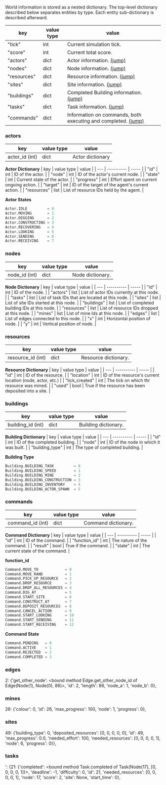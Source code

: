 World information is stored as a nested dictionary. The top-level dictionary described below separates entities by type. Each entity sub-dictionary is described afterward.

| key         | value type | value |
| ----------- | ---------- | ----- |
| "tick"      | int        | Current simulation tick. |
| "score"     | int        | Current total score. |
| "actors"    | dict       | Actor information. [(jump)](world_info#actors) |
| "nodes"     | dict       | Node information. [(jump)](world_info#nodes)|
| "resources" | dict       | Resource information. [(jump)](world_info#resources)|
| "sites"     | dict       | Site information. [(jump)](world_info#sites)|
| "buildings" | dict       | Completed Building information. [(jump)](world_info#buildings)|
| "tasks"     | dict       | Task information. [(jump)](world_info#tasks)|
| "commands"  | dict       | Information on commands, both executing and completed. [(jump)](world_info#commands)|

### actors

| key | value type | value |
| --- | ---------- | ----- |
| actor_id (int) | dict | Actor dictionary |

**Actor Dictionary**
| key | value type | value |
| --- | ---------- | ----- |
| "id" | int | ID of the actor. |
| "node" | int | ID of the actor's current node. |
| "state" | int | Current state of the actor. |
| "progress" | int | Effort spent on current ongoing action. |
| "target" | int | ID of the target of the agent's current action. |
| "resources" | list | List of resource IDs held by the agent. |

**Actor States**
```python
Actor.IDLE         = 0
Actor.MOVING       = 1
Actor.DIGGING      = 2
Actor.CONSTRUCTING = 3
Actor.RECOVERING   = 4
Actor.LOOKING      = 5
Actor.SENDING      = 6
Actor.RECEIVING    = 7
```

### nodes

| key | value type | value |
| --- | ---------- | ----- |
| node_id (int) | dict | Node dictionary. |

**Node Dictionary**
| key | value type | value |
| --- | ---------- | ----- |
| "id" | int | ID of the node. |
| "actors"    | list | List of actor IDs currently at this node. |
| "tasks"     | list | List of task IDs that are located at this node. |
| "sites"     | list | List of site IDs started at this node. |
| "buildings" | list | List of completed building IDs at this node. |
| "resources" | list | List of resource IDs dropped at this node. |
| "mines"     | list | List of mine Ids at this node. |
| "edges"     | list | List of edges connected to this node. |
| "x"         | int  | Horizontal position of node. |
| "y"         | int  | Vertical position of node. |

### resources

| key | value type | value |
| --- | ---------- | ----- |
| resource_id (int) | dict | Resource dictionary. |

**Resource Dictionary**
| key | value type | value |
| --- | ---------- | ----- |
| "id"           | int   | ID of the resource. |
| "location"     | int   | ID of the resource's current location (node, actor, etc.) |
| "tick_created" | int   | The tick on which thr resource was mined. |
| "used"         | bool  | True if the resource has been deposited into a site. |

### buildings

| key | value type | value |
| --- | ---------- | ----- |
| building_id (int) | dict | Building dictionary. |

**Building Dictionary**
| key | value type | value |
| --- | ---------- | ----- |
| "id"            | int   | ID of the completed building. |
| "node"          | int   | ID of the node in which it was built. |
| "building_type" | int   | The type of completed building. |

**Building Type**
```python
Building.BUILDING_TASK         = 0
Building.BUILDING_SPEED        = 1
Building.BUILDING_MINE         = 2
Building.BUILDING_CONSTRUCTION = 3
Building.BUILDING_INVENTORY    = 4
Building.BUILDING_ACTOR_SPAWN  = 5
```

### commands

| key | value type | value |
| --- | ---------- | ----- |
| command_id (int) | dict | Command dictionary. |

**Command Dictionary**
| key | value type | value |
| --- | ---------- | ----- |
| "id"           | int   | ID of the command. |
| "function_id"  | int   | The nature of the command. |
| "result"       | bool  | True if the command. |
| "state"        | int   | The current state of the command. |

**function_id**
```python
Command.MOVE_TO            = 0
Command.MOVE_RAND          = 1
Command.PICK_UP_RESOURCE   = 2
Command.DROP_RESOURCE      = 3
Command.DROP_ALL_RESOURCES = 4
Command.DIG_AT             = 5
Command.START_SITE         = 6
Command.CONSTRUCT_AT       = 7
Command.DEPOSIT_RESOURCES  = 8
Command.CANCEL_ACTION      = 9
Command.START_LOOKING      = 10
Command.START_SENDING      = 11
Command.START_RECEIVING    = 12
```

**Command State**
```python
Command.PENDING   = 0
Command.ACTIVE    = 1
Command.REJECTED  = 2
Command.COMPLETED = 3
```

### edges

2: {'get_other_node': <bound method Edge.get_other_node_id of Edge(Node(1), Node(0), 86)>,
               'id': 2,
               'length': 86,
               'node_a': 1,
               'node_b': 0},

### mines
26: {'colour': 0,
                'id': 26,
                'max_progress': 100,
                'node': 1,
                'progress': 0},
### sites

49: {'building_type': 0,
                'deposited_resources': [0, 0, 0, 0, 0],
                'id': 49,
                'max_progress': 0.0,
                'needed_effort': 100,
                'needed_resources': [0, 0, 0, 0, 1],
                'node': 6,
                'progress': 0}},

### tasks
': {21: {'completed': <bound method Task.completed of Task(Node(17), [0, 0, 0, 0, 1])>,
                'deadline': -1,
                'difficulty': 0,
                'id': 21,
                'needed_resources': [0, 0, 0, 0, 1],
                'node': 17,
                'score': 2,
                'site': None,
                'start_time': 0},

